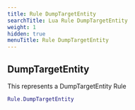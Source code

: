 ```yaml
---
title: Rule DumpTargetEntity
searchTitle: Lua Rule DumpTargetEntity
weight: 1
hidden: true
menuTitle: Rule DumpTargetEntity
---
```

## DumpTargetEntity

This represents a DumpTargetEntity Rule
```lua
Rule.DumpTargetEntity
```